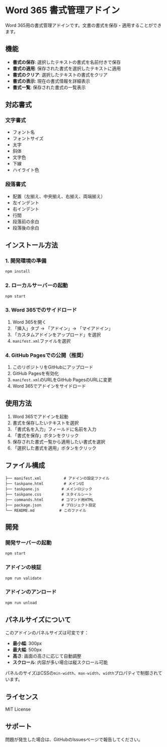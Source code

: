 # Word 365 書式管理アドイン

Word 365用の書式管理アドインです。文書の書式を保存・適用することができます。

## 機能

- **書式の保存**: 選択したテキストの書式を名前付きで保存
- **書式の適用**: 保存された書式を選択したテキストに適用
- **書式のクリア**: 選択したテキストの書式をクリア
- **書式の表示**: 現在の書式情報を詳細表示
- **書式一覧**: 保存された書式の一覧表示

## 対応書式

### 文字書式
- フォント名
- フォントサイズ
- 太字
- 斜体
- 文字色
- 下線
- ハイライト色

### 段落書式
- 配置（左揃え、中央揃え、右揃え、両端揃え）
- 左インデント
- 右インデント
- 行間
- 段落前の余白
- 段落後の余白

## インストール方法

### 1. 開発環境の準備
```bash
npm install
```

### 2. ローカルサーバーの起動
```bash
npm start
```

### 3. Word 365でのサイドロード
1. Word 365を開く
2. 「挿入」タブ → 「アドイン」→ 「マイアドイン」
3. 「カスタムアドインをアップロード」を選択
4. `manifest.xml`ファイルを選択

### 4. GitHub Pagesでの公開（推奨）
1. このリポジトリをGitHubにアップロード
2. GitHub Pagesを有効化
3. `manifest.xml`のURLをGitHub PagesのURLに変更
4. Word 365でアドインをサイドロード

## 使用方法

1. Word 365でアドインを起動
2. 書式を保存したいテキストを選択
3. 「書式名を入力」フィールドに名前を入力
4. 「書式を保存」ボタンをクリック
5. 保存された書式一覧から適用したい書式を選択
6. 「選択した書式を適用」ボタンをクリック

## ファイル構成

```
├── manifest.xml          # アドインの設定ファイル
├── taskpane.html         # メインUI
├── taskpane.js          # メインロジック
├── taskpane.css         # スタイルシート
├── commands.html        # コマンド用HTML
├── package.json         # プロジェクト設定
└── README.md           # このファイル
```

## 開発

### 開発サーバーの起動
```bash
npm start
```

### アドインの検証
```bash
npm run validate
```

### アドインのアンロード
```bash
npm run unload
```

## パネルサイズについて

このアドインのパネルサイズは可変です：

- **最小幅**: 300px
- **最大幅**: 500px
- **高さ**: 画面の高さに応じて自動調整
- **スクロール**: 内容が多い場合は縦スクロール可能

パネルのサイズはCSSの`min-width`、`max-width`、`width`プロパティで制御されています。

## ライセンス

MIT License

## サポート

問題が発生した場合は、GitHubのIssuesページで報告してください。

